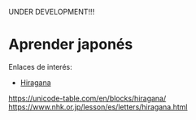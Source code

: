 
UNDER DEVELOPMENT!!!

# Aprender japonés

Enlaces de interés:
* [Hiragana](https://unicode-table.com/en/blocks/hiragana/)

https://unicode-table.com/en/blocks/hiragana/
https://www.nhk.or.jp/lesson/es/letters/hiragana.html
